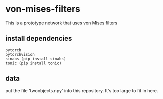 # von-mises-filters
This is a prototype network that uses von Mises filters


## install dependencies
```
pytorch
pytorchvision
sinabs (pip install sinabs)
tonic (pip install tonic)
```

## data
put the file 'twoobjects.npy' into this repository. It's too large to fit in here.

